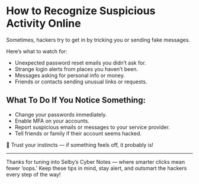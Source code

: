 # How to Recognize Suspicious Activity Online

Sometimes, hackers try to get in by tricking you or sending fake messages.

Here’s what to watch for:

- Unexpected password reset emails you didn’t ask for.
- Strange login alerts from places you haven’t been.
- Messages asking for personal info or money.
- Friends or contacts sending unusual links or requests.

## What To Do If You Notice Something:
- Change your passwords immediately.
- Enable MFA on your accounts.
- Report suspicious emails or messages to your service provider.
- Tell friends or family if their account seems hacked.

🚨 Trust your instincts — if something feels off, it probably is!

---

Thanks for tuning into Selby’s Cyber Notes — where smarter clicks mean fewer ‘oops.’ Keep these tips in mind, stay alert, and outsmart the hackers every step of the way!
